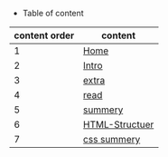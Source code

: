 * Table of content

content order | content 
------------- | -------------
1 | [Home](https://amjadaljirawi.github.io/reading-notes-102/home)
2 | [Intro](https://amjadaljirawi.github.io/reading-notes-102/intro)
3 | [extra](https://amjadaljirawi.github.io/reading-notes-102/extra)
4 | [read](https://amjadaljirawi.github.io/reading-notes-102/read1)
5 | [summery](https://amjadaljirawi.github.io/reading-notes-102/summery)
6 | [HTML-Structuer](https://amjadaljirawi.github.io/reading-notes-102/HTML-Structuer)
7 | [css summery](https://amjadaljirawi.github.io/reading-notes-102/css-summery)
